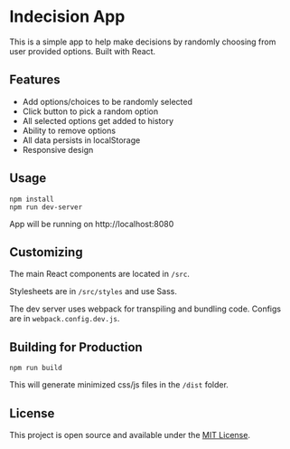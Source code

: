 # Indecision App

This is a simple app to help make decisions by randomly choosing from user provided options. Built with React.

## Features

- Add options/choices to be randomly selected
- Click button to pick a random option
- All selected options get added to history
- Ability to remove options
- All data persists in localStorage
- Responsive design

## Usage

```
npm install
npm run dev-server
```

App will be running on http://localhost:8080

## Customizing

The main React components are located in `/src`.

Stylesheets are in `/src/styles` and use Sass.

The dev server uses webpack for transpiling and bundling code. Configs are in `webpack.config.dev.js`.

## Building for Production

```
npm run build
```

This will generate minimized css/js files in the `/dist` folder.

## License

This project is open source and available under the [MIT License](LICENSE).
